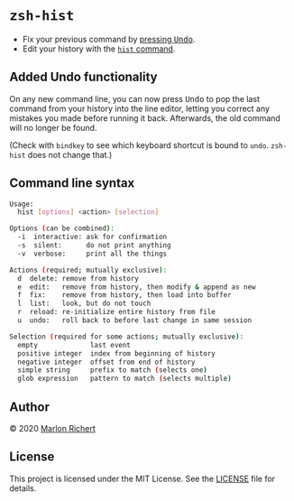 # `zsh-hist`
* Fix your previous command by [pressing <kbd>Undo</kbd>](#added-undo-functionality).
* Edit your history with the [`hist` command](#command-line-syntax).

## Added Undo functionality
On any new command line, you can now press <kbd>Undo</kbd> to pop the last command from your
history into the line editor, letting you correct any mistakes you made before running it back.
Afterwards, the old command will no longer be found.

(Check with `bindkey` to see which keyboard shortcut is bound to `undo`. `zsh-hist` does not change
that.)

## Command line syntax
```sh
Usage:
  hist [options] <action> [selection]

Options (can be combined):
  -i  interactive: ask for confirmation
  -s  silent:      do not print anything
  -v  verbose:     print all the things

Actions (required; mutually exclusive):
  d  delete: remove from history
  e  edit:   remove from history, then modify & append as new
  f  fix:    remove from history, then load into buffer
  l  list:   look, but do not touch
  r  reload: re-initialize entire history from file
  u  undo:   roll back to before last change in same session

Selection (required for some actions; mutually exclusive):
  empty             last event
  positive integer  index from beginning of history
  negative integer  offset from end of history
  simple string     prefix to match (selects one)
  glob expression   pattern to match (selects multiple)
```

## Author
© 2020 [Marlon Richert](https://github.com/marlonrichert)

## License
This project is licensed under the MIT License. See the
[LICENSE](/marlonrichert/zsh-hist/LICENSE) file for details.
